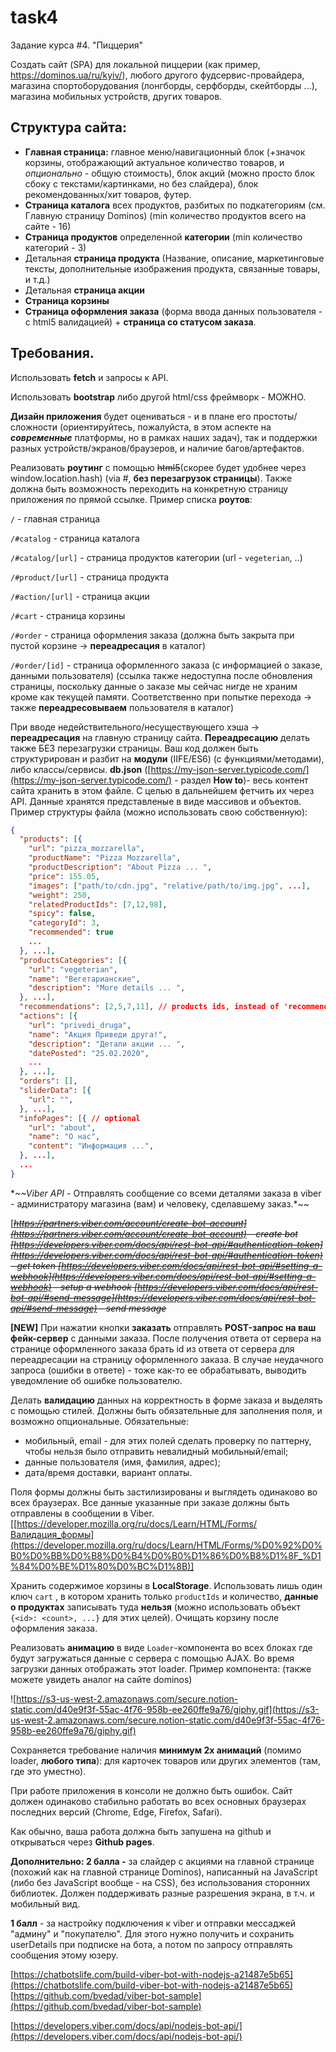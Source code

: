 # task4
Задание курса #4. "Пиццерия"

Создать сайт (SPA) для локальной пиццерии (как пример, https://dominos.ua/ru/kyiv/), любого другого фудсервис-провайдера, магазина спортоборудования (лонгборды, серфборды, скейтборды ...), магазина мобильных устройств, других товаров.

## **Структура сайта:**

- **Главная страница:** главное меню/навигационный блок (+значок корзины, отображающий актуальное количество товаров, и *опционально* - общую стоимость), блок акций (можно просто блок сбоку с текстами/картинками, но без слайдера), блок рекомендованных/хит товаров, футер.
- **Страница каталога**  всех продуктов, разбитых по подкатегориям (см. Главную страницу Dominos) (min количество продуктов всего на сайте - 16)
- **Страница продуктов** определенной **категории** (min количество категорий - 3)
- Детальная **страница продукта** (Название, описание, маркетинговые тексты, дополнительные изображения продукта, связанные товары, и т.д.)
- Детальная **страница акции**
- **Страница корзины**
- **Страница оформления заказа** (форма ввода данных пользователя - с html5 валидацией) + **страница со статусом заказа**.

## Требования.

Использовать **fetch** и запросы к API.

Использовать **bootstrap** либо другой html/сss фреймворк - МОЖНО.

**Дизайн приложения** будет оцениваться - и в плане его простоты/сложности (ориентируйтесь, пожалуйста, в этом аспекте на ***современные*** платформы, но в рамках наших задач), так и поддержки разных устройств/экранов/браузеров, и наличие багов/артефактов.

Реализовать **роутинг** с помощью ~~html5~~(скорее будет удобнее через window.location.hash) (via #, **без перезагрузок страницы**). Также должна быть возможность переходить на конкретную страницу приложения по прямой ссылке. Пример списка **роутов**:

`/` - главная страница

`/#catalog` - страница каталога

`/#catalog/[url]` - страница продуктов категории (url - `vegeterian`, ..)

`/#product/[url]` - страница продукта

`/#action/[url]` - страница акции

`/#сart` - страница корзины

`/#order` - страница оформления заказа (должна быть закрыта при пустой корзине → **переадресация** в каталог)

`/#order/[id]` - страница оформленного заказа (с информацией о заказе, данными пользователя) (ссылка также недоступна после обновления страницы, поскольку данные о заказе мы сейчас нигде не храним кроме как текущей памяти. Соответственно при попытке перехода → также **переадресовываем** пользователя в каталог)

При вводе недействительного/несуществующего хэша → **переадресация** на главную страницу сайта.
**Переадресацию** делать также БЕЗ перезагрузки страницы.
Ваш код должен быть структурирован и разбит на **модули** (IIFE/ES6) (с функциями/методами), либо классы/сервисы.
**db.json** ([https://my-json-server.typicode.com/](https://my-json-server.typicode.com/) - раздел **How to**)- весь контент сайта хранить в этом файле. С целью в дальнейшем фетчить их через API. Данные хранятся представленые в виде массивов и объектов. Пример структуры файла (можно использовать свою собственную):

```json
{
  "products": [{
    "url": "pizza_mozzarella",
    "productName": "Pizza Mozzarella",
    "productDescription": "About Pizza ... ",
    "price": 155.05,
    "images": ["path/to/cdn.jpg", "relative/path/to/img.jpg", ...],
    "weight": 250,
    "relatedProductIds": [7,12,98],
    "spicy": false,
    "categoryId": 3,
    "recommended": true 
    ...
  }, ...],
  "productsCategories": [{
    "url": "vegeterian",
    "name": "Вегетарианские",
    "description": "More details ... ",
  }, ...],
  "recommendations": [2,5,7,11], // products ids, instead of 'recommended' flag if you prefer
  "actions": [{
    "url": "privedi_druga",
    "name": "Акция Приведи друга!",
    "description": "Детали акции ... ",
    "datePosted": "25.02.2020",
    ...
  }, ...],
  "orders": [],
  "sliderData": [{
    "url": "",
  }, ...],
  "infoPages": [{ // optional
    "url": "about",
    "name": "О нас",
    "content": "Информация ...",
  }, ...],
  ...
}
```

**~~*Viber API** - Отправлять сообщение cо всеми деталями заказа в viber - администратору магазина (вам) и человеку, сделавшему заказ.*~~

[~~*https://partners.viber.com/account/create-bot-account](https://partners.viber.com/account/create-bot-account)  - create bot
[https://developers.viber.com/docs/api/rest-bot-api/#authentication-token](https://developers.viber.com/docs/api/rest-bot-api/#authentication-token) - get token
[https://developers.viber.com/docs/api/rest-bot-api/#setting-a-webhook](https://developers.viber.com/docs/api/rest-bot-api/#setting-a-webhook) - setup a webhook
[https://developers.viber.com/docs/api/rest-bot-api/#send-message](https://developers.viber.com/docs/api/rest-bot-api/#send-message) - send message*~~

**[NEW]** При нажатии кнопки **заказать** отправлять **POST-запрос на ваш фейк-сервер** с данными заказа. После получения ответа от сервера на странице оформленного заказа брать id из ответа от сервера для переадресации на страницу оформленного заказа. В случае неудачного запроса (ошибки в ответе) - тоже как-то ее обрабатывать, выводить уведомление об ошибке пользователю.

Делать **валидацию** данных на корректность в форме заказа и выделять с помощью стилей. Должны быть обязательные для заполнения поля, и возможно опциональные. Обязательные:

- мобильный, email - для этих полей сделать проверку по паттерну, чтобы нельзя было отправить невалидный мобильный/email;
- данные пользователя (имя, фамилия, адрес);
- дата/время доставки, вариант оплаты.

Поля формы должны быть застилизированы и выглядеть одинаково во всех браузерах.
Все данные указанные при заказе должны быть отправлены в сообщении в Viber.
[[https://developer.mozilla.org/ru/docs/Learn/HTML/Forms/Валидация_формы](https://developer.mozilla.org/ru/docs/Learn/HTML/Forms/%D0%92%D0%B0%D0%BB%D0%B8%D0%B4%D0%B0%D1%86%D0%B8%D1%8F_%D1%84%D0%BE%D1%80%D0%BC%D1%8B)]

Хранить содержимое корзины в **LocalStorage**. Использовать лишь один ключ `cart` , в котором хранить только `productIds` и количество, **данные о продуктах** записывать туда **нельзя** (можно использовать объект `{<id>: <count>, ...}` для этих целей). Очищать корзину после оформления заказа.

Реализовать **анимацию** в виде `Loader`-компонента во всех блоках где будут загружаться данные с сервера с помощью AJAX. Во время загрузки данных отображать этот loader. Пример компонента: (также можете увидеть аналог на сайте dominos)

![https://s3-us-west-2.amazonaws.com/secure.notion-static.com/d40e9f3f-55ac-4f76-958b-ee260ffe9a76/giphy.gif](https://s3-us-west-2.amazonaws.com/secure.notion-static.com/d40e9f3f-55ac-4f76-958b-ee260ffe9a76/giphy.gif)

Сохраняется требование наличия **минимум 2х анимаций** (помимо loader, **любого типа**): для карточек товаров или других элементов (там, где это уместно).

При работе приложения в консоли не должно быть ошибок. Сайт должен одинаково стабильно работать во всех основных браузерах последних версий (Chrome, Edge, Firefox, Safari). 

Как обычно, ваша работа должна быть запушена на github и открываться через **Github pages**.

**Дополнительно: 2 балла -** за слайдер с акциями на главной странице (похожий как на главной странице Dominos), написанный на JavaScript (либо без JavaScript вообще - на CSS), без использования сторонних библиотек. Должен поддерживать разные разрешения экрана, в т.ч. и мобильный вид.

**1 балл** - за настройку подключения к viber и отправки мессаджей "админу" и "покупателю". Для этого нужно получить и сохранить userDetails при подписке на бота, а потом по запросу отправлять сообщения этому юзеру. 

[https://chatbotslife.com/build-viber-bot-with-nodejs-a21487e5b65](https://chatbotslife.com/build-viber-bot-with-nodejs-a21487e5b65)
[https://github.com/bvedad/viber-bot-sample](https://github.com/bvedad/viber-bot-sample)

[https://developers.viber.com/docs/api/nodejs-bot-api/](https://developers.viber.com/docs/api/nodejs-bot-api/)
